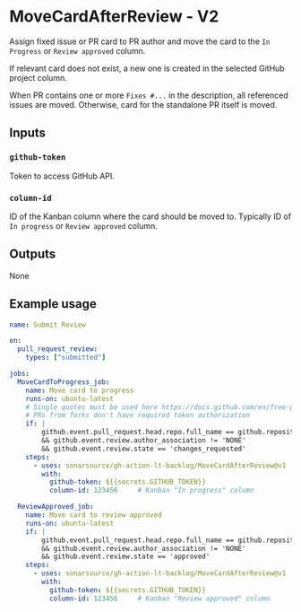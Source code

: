 # MoveCardAfterReview - V2

Assign fixed issue or PR card to PR author and move the card to the `In Progress` or `Review approved` column.

If relevant card does not exist, a new one is created in the selected GitHub project column.

When PR contains one or more `Fixes #...` in the description, all referenced issues are moved. Otherwise, card for the standalone PR itself is moved.

## Inputs

### `github-token`

Token to access GitHub API.

### `column-id`

ID of the Kanban column where the card should be moved to. Typically ID of `In progress` or `Review approved` column.

## Outputs

None

## Example usage

```yaml
name: Submit Review

on:
  pull_request_review:
    types: ["submitted"]

jobs:
  MoveCardToProgress_job:
    name: Move card to progress
    runs-on: ubuntu-latest
    # Single quotes must be used here https://docs.github.com/en/free-pro-team@latest/actions/reference/context-and-expression-syntax-for-github-actions#literals
    # PRs from forks don't have required token authorization
    if: |
        github.event.pull_request.head.repo.full_name == github.repository
        && github.event.review.author_association != 'NONE'
        && github.event.review.state == 'changes_requested'
    steps:
      - uses: sonarsource/gh-action-lt-backlog/MoveCardAfterReview@v1
        with:
          github-token: ${{secrets.GITHUB_TOKEN}}
          column-id: 123456     # Kanban "In progress" column

  ReviewApproved_job:
    name: Move card to review approved
    runs-on: ubuntu-latest
    if: |
        github.event.pull_request.head.repo.full_name == github.repository
        && github.event.review.author_association != 'NONE'
        && github.event.review.state == 'approved'
    steps:
      - uses: sonarsource/gh-action-lt-backlog/MoveCardAfterReview@v1
        with:
          github-token: ${{secrets.GITHUB_TOKEN}}
          column-id: 123456     # Kanban "Review approved" column
```
